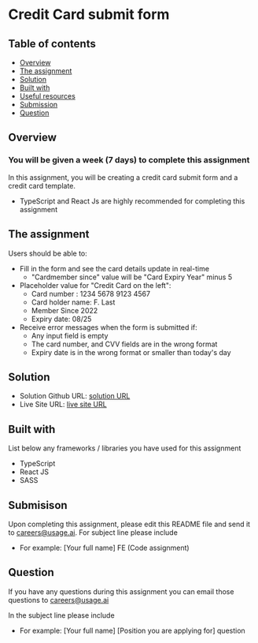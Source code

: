 # Credit Card submit form

## Table of contents

- [Overview](#overview)
- [The assignment](#the-assignment)
- [Solution](#solution)
- [Built with](#built-with)
- [Useful resources](#useful-resources)
- [Submission](#submission)
- [Question](#question)

## Overview

### You will be given a week (7 days) to complete this assignment

In this assignment, you will be creating a credit card submit form and a credit card template.

- TypeScript and React Js are highly recommended for completing this assignment

## The assignment

Users should be able to:

- Fill in the form and see the card details update in real-time
  - "Cardmember since" value will be "Card Expiry Year" minus 5
- Placeholder value for "Credit Card on the left":
  - Card number : 1234 5678 9123 4567
  - Card holder name: F. Last
  - Member Since 2022
  - Expiry date: 08/25
- Receive error messages when the form is submitted if:
  - Any input field is empty
  - The card number, and CVV fields are in the wrong format
  - Expiry date is in the wrong format or smaller than today's day

## Solution

- Solution Github URL: [solution URL](https://github.com/qiafengchen/credit-card/tree/master)
- Live Site URL: [live site URL](https://master.d27c2d8823qrf6.amplifyapp.com/)

## Built with

List below any frameworks / libraries you have used for this assignment

- TypeScript
- React JS
- SASS

## Submisison

Upon completing this assignment, please edit this README file and send it to careers@usage.ai.
For subject line please include

- For example: [Your full name] FE (Code assignment)

## Question

If you have any questions during this assignment you can email those questions to careers@usage.ai

In the subject line please include

- For example: [Your full name] [Position you are applying for] question
